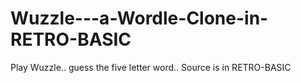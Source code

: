 # Wuzzle---a-Wordle-Clone-in-RETRO-BASIC
Play Wuzzle.. guess the five letter word.. Source is in RETRO-BASIC

